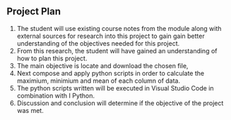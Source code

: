 ## Project Plan ##

1. The student will use existing course notes from the module along with external sources for research into this project to gain gain better understanding of the objectives needed for this project.
2. From this research, the student will have gained an understanding of how to plan this project. 
3. The main objective is locate and download the chosen file, 
4. Next compose and apply python scripts in order to calculate the maximium, minimium and mean of each column of data. 
5. The python scripts written will be executed in Visual Studio Code in combination with I Python. 
6. Discussion and conclusion will determine if the objective of the project was met.
